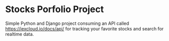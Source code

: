 # Stocks Porfolio Project

Simple Python and Django project consuming an API called https://iexcloud.io/docs/api/ for tracking your favorite stocks and search for realtime data.